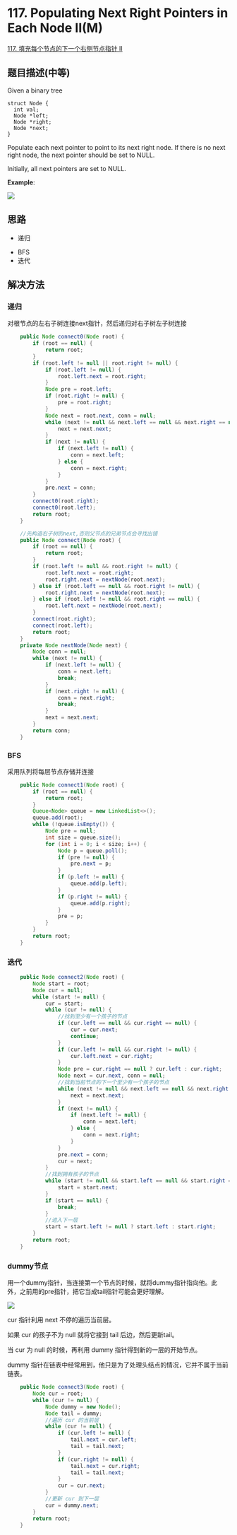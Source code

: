 # 117. Populating Next Right Pointers in Each Node II\(M\)
[117. 填充每个节点的下一个右侧节点指针 II](https://leetcode-cn.com/problems/populating-next-right-pointers-in-each-node-ii/)

## 题目描述\(中等\)

Given a binary tree

```
struct Node {  
  int val;  
  Node *left;  
  Node *right;  
  Node *next;  
}
```

Populate each next pointer to point to its next right node. If there is no next right node, the next pointer should be set to NULL.

Initially, all next pointers are set to NULL.

**Example**:

![](../assets/101-200/117-p-1.png)

## 思路

- 递归
* BFS
* 迭代

## 解决方法

### 递归

对根节点的左右子树连接next指针，然后递归对右子树左子树连接

```java
    public Node connect0(Node root) {
        if (root == null) {
            return root;
        }
        if (root.left != null || root.right != null) {
            if (root.left != null) {
                root.left.next = root.right;
            }
            Node pre = root.left;
            if (root.right != null) {
                pre = root.right;
            }
            Node next = root.next, conn = null;
            while (next != null && next.left == null && next.right == null) {
                next = next.next;
            }
            if (next != null) {
                if (next.left != null) {
                    conn = next.left;
                } else {
                    conn = next.right;
                }
            }
            pre.next = conn;
        }
        connect0(root.right);
        connect0(root.left);
        return root;
    }
```

```java
    //先构造右子树的next,否则父节点的兄弟节点会寻找出错
    public Node connect(Node root) {
        if (root == null) {
            return root;
        }
        if (root.left != null && root.right != null) {
            root.left.next = root.right;
            root.right.next = nextNode(root.next);
        } else if (root.left == null && root.right != null) {
            root.right.next = nextNode(root.next);
        } else if (root.left != null && root.right == null) {
            root.left.next = nextNode(root.next);
        }
        connect(root.right);
        connect(root.left);
        return root;
    }
    private Node nextNode(Node next) {
        Node conn = null;
        while (next != null) {
            if (next.left != null) {
                conn = next.left;
                break;
            }
            if (next.right != null) {
                conn = next.right;
                break;
            }
            next = next.next;
        }
        return conn;
    }
```
### BFS


采用队列将每层节点存储并连接


```java
    public Node connect1(Node root) {
        if (root == null) {
            return root;
        }
        Queue<Node> queue = new LinkedList<>();
        queue.add(root);
        while (!queue.isEmpty()) {
            Node pre = null;
            int size = queue.size();
            for (int i = 0; i < size; i++) {
                Node p = queue.poll();
                if (pre != null) {
                    pre.next = p;
                }
                if (p.left != null) {
                    queue.add(p.left);
                }
                if (p.right != null) {
                    queue.add(p.right);
                }
                pre = p;
            }
        }
        return root;
    }
```


### 迭代

```java
    public Node connect2(Node root) {
        Node start = root;
        Node cur = null;
        while (start != null) {
            cur = start;
            while (cur != null) {
                //找到至少有一个孩子的节点
                if (cur.left == null && cur.right == null) {
                    cur = cur.next;
                    continue;
                }
                if (cur.left != null && cur.right != null) {
                    cur.left.next = cur.right;
                }
                Node pre = cur.right == null ? cur.left : cur.right;
                Node next = cur.next, conn = null;
                //找到当前节点的下一个至少有一个孩子的节点
                while (next != null && next.left == null && next.right == null) {
                    next = next.next;
                }
                if (next != null) {
                    if (next.left != null) {
                        conn = next.left;
                    } else {
                        conn = next.right;
                    }
                }
                pre.next = conn;
                cur = next;
            }
            //找到拥有孩子的节点
            while (start != null && start.left == null && start.right == null) {
                start = start.next;
            }
            if (start == null) {
                break;
            }
            //进入下一层
            start = start.left != null ? start.left : start.right;
        }
        return root;
    }
```

### dummy节点

用一个dummy指针，当连接第一个节点的时候，就将dummy指针指向他。此外，之前用的pre指针，把它当成tail指针可能会更好理解。

![](../assets/101-200/117-s-4-1.png)

cur 指针利用 next 不停的遍历当前层。

如果 cur 的孩子不为 null 就将它接到 tail 后边，然后更新tail。

当 cur 为 null 的时候，再利用 dummy 指针得到新的一层的开始节点。

dummy 指针在链表中经常用到，他只是为了处理头结点的情况，它并不属于当前链表。

```java
    public Node connect3(Node root) {
        Node cur = root;
        while (cur != null) {
            Node dummy = new Node();
            Node tail = dummy;
            //遍历 cur 的当前层
            while (cur != null) {
                if (cur.left != null) {
                    tail.next = cur.left;
                    tail = tail.next;
                }
                if (cur.right != null) {
                    tail.next = cur.right;
                    tail = tail.next;
                }
                cur = cur.next;
            }
            //更新 cur 到下一层
            cur = dummy.next;
        }
        return root;
    }
```



